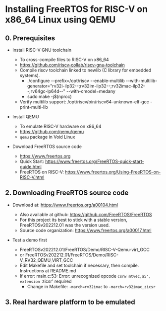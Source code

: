 # Installing FreeRTOS for RISC-V on x86_64 Linux using QEMU

## 0. Prerequisites

* Install RISC-V GNU toolchain
    * To cross-compile files to RISC-V on x86_64
    * https://github.com/riscv-collab/riscv-gnu-toolchain
    * Compile riscv toolchain linked to newlib (C library for embedded systems).
        * ./configure --prefix=/opt/riscv --enable-multilib --with-multilib-generator="rv32i-ilp32--;rv32im-ilp32--;rv32imac-ilp32--;rv64gc-lp64d--" --with-cmodel=medany
        * sudo make -j$(nproc)
    * Verify multilib support: /opt/riscv/bin/riscv64-unknown-elf-gcc -print-multi-lib

* Install QEMU
    * To emulate RISC-V hardware on x86_64
    * https://github.com/qemu/qemu
    * `qemu` package in Void Linux

* Download FreeRTOS source code
    * https://www.freertos.org
    * Quick Start: https://www.freertos.org/FreeRTOS-quick-start-guide.html
    * FreeRTOS on RISC-V: https://www.freertos.org/Using-FreeRTOS-on-RISC-V.html

## 2. Downloading FreeRTOS source code

* Download at: https://www.freertos.org/a00104.html
    * Also available at github: https://github.com/FreeRTOS/FreeRTOS
    * For this project its best to stick with a stable version,
      FreeRTOSv202212.01 was the version used.
    * Source code organization: https://www.freertos.org/a00017.html

* Test a demo first
    * FreeRTOSv202212.01/FreeRTOS/Demo/RISC-V-Qemu-virt_GCC
    * or FreeRTOSv202212.01/FreeRTOS/Demo/RISC-V_RV32_QEMU_VIRT_GCC
    * Edit Makefile and set toolchain if necessary, then compile. Instructions at README.md
    * If error: main.c:53: Error: unrecognized opcode `csrw mtvec,a5', extension `zicsr' required
        * Change in Makefile: `-march=rv32imac` to `-march=rv32imac_zicsr`

## 3. Real hardware platform to be emulated

